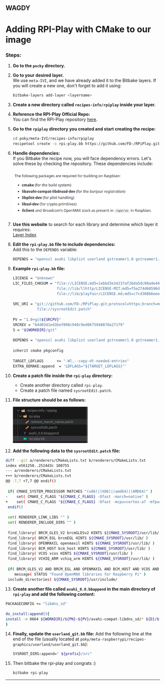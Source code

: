 WAGDY
---

# Adding RPI-Play with CMake to our image

### Steps:

1. **Go to the `pocky` directory.**

2. **Go to your desired layer.**  
   We use `meta-IVI`, and we have already added it to the Bitbake layers. If you will create a new one, don't forget to add it using:  
   ```bash
   bitbake-layers add-layer <layername>
   ```

3. **Create a new directory called `recipes-info/rpiplay` inside your layer.**

4. **Reference the RPI-Play Official Repo:**  
   You can find the RPI-Play repository [here](https://github.com/FD-/RPiPlay/tree/master).

5. **Go to the `rpiplay` directory you created and start creating the recipe:**
   ```bash
   cd poky/meta-IVI/recipes-info/rpiplay
   recipetool create -o rpi-play.bb https://github.com/FD-/RPiPlay.git
   ```

6. **Handle dependencies:**  
   If you Bitbake the recipe now, you will face dependency errors. Let's solve these by checking the repository. These dependencies include:
   
   ![Dependency Errors](image-30.png)

7. **Use this website** to search for each library and determine which layer it requires:  
   [Layer Index](https://layers.openembedded.org/layerindex/branch/master/recipes/?q=nano)

8. **Edit the `rpi-play.bb` file to include dependencies:**  
   Add this to the `DEPENDS` variable:
   ```bash
   DEPENDS = "openssl avahi libplist userland gstreamer1.0 gstreamer1.0-plugins-base gstreamer1.0-plugins-good"
   ```

9. **Example `rpi-play.bb` file:**
   ```bash
   LICENSE = "Unknown"
   LIC_FILES_CHKSUM = "file://LICENSE;md5=1ebbd3e34237af26da5dc08a4e440464 \
                       file://lib/llhttp/LICENSE-MIT;md5=f5e274d60596dd59be0a1d1b19af7978 \
                       file://lib/playfair/LICENSE.md;md5=c7cd308b6eee08392fda2faed557d79a"

   SRC_URI = "git://github.com/FD-/RPiPlay.git;protocol=https;branch=master \
              file://sysrootEdit.patch"

   PV = "1.0+git${SRCPV}"
   SRCREV = "64d0341ed3bef098c940c9ed0675948870a271f9"
   S = "${WORKDIR}/git"

   DEPENDS = "openssl avahi libplist userland gstreamer1.0 gstreamer1.0-plugins-base gstreamer1.0-plugins-good"

   inherit cmake pkgconfig

   TARGET_LDFLAGS      += "-Wl,--copy-dt-needed-entries"
   EXTRA_OEMAKE:append  = 'LDFLAGS="${TARGET_LDFLAGS}"'
   ```

10. **Create a patch file inside the `rpi-play` directory:**
    - Create another directory called `rpi-play`.
    - Create a patch file named `sysrootEdit.patch`.

11. **File structure should be as follows:**

    ![File Structure](image-31.png)

12. **Add the following data to the `sysrootEdit.patch` file:**
   ```bash
   diff --git a/renderers/CMakeLists.txt b/renderers/CMakeLists.txt
   index e561250..2524d3c 100755
   --- a/renderers/CMakeLists.txt
   +++ b/renderers/CMakeLists.txt
   @@ -7,7 +7,7 @@ endif()
   
    if( CMAKE_SYSTEM_PROCESSOR MATCHES "(x86)|(X86)|(amd64)|(AMD64)" )
   -    set( CMAKE_C_FLAGS "${CMAKE_C_FLAGS} -Ofast -march=native" )
   +    set( CMAKE_C_FLAGS "${CMAKE_C_FLAGS} -Ofast -mcpu=cortex-a7 -mfpu=neon-vfpv4 -mfloat-abi=hard" )
    endif()

    set( RENDERER_LINK_LIBS "" )
    set( RENDERER_INCLUDE_DIRS "" )
   
    find_library( BRCM_GLES_V2 brcmGLESv2 HINTS ${CMAKE_SYSROOT}/usr/lib/ )
    find_library( BRCM_EGL brcmEGL HINTS ${CMAKE_SYSROOT}/usr/lib/ )
    find_library( OPENMAXIL openmaxil HINTS ${CMAKE_SYSROOT}/usr/lib/ )
    find_library( BCM_HOST bcm_host HINTS ${CMAKE_SYSROOT}/usr/lib/ )
    find_library( VCOS vcos HINTS ${CMAKE_SYSROOT}/usr/lib/ )
    find_library( VCHIQ_ARM vchiq_arm HINTS ${CMAKE_SYSROOT}/usr/lib/ )
   
    if( BRCM_GLES_V2 AND BRCM_EGL AND OPENMAXIL AND BCM_HOST AND VCOS AND VCHIQ_ARM )
       message( STATUS "Found OpenMAX libraries for Raspberry Pi" )
    include_directories( ${CMAKE_SYSROOT}/usr/include/ 
   ```

13. **Create another file called `avahi_0.8.bbappend` in the main directory of `rpi-play` and add the following content:**
   ```bash
   PACKAGECONFIG += "libdns_sd"

   do_install:append(){
   install -m 0664 ${WORKDIR}/${PN}-${PV}/avahi-compat-libdns_sd/* ${D}/${includedir}/
   }
   ```

14. **Finally, update the `userland_git.bb` file:**
    Add the following line at the end of the file (usually located at `poky/meta-raspberrypi/recipes-graphics/userland/userland_git.bb`):
    ```bash
    SYSROOT_DIRS:append=" ${prefix}/src"
    ```


15. Then bitbake the rpi-play and congrats :)
    ```bash
    bitbake rpi-play
    ```

    
--- 

